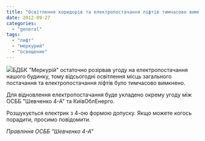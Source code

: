```yaml
---
title: "Освітлення коридорів та електропостачання ліфтів тимчасово вимкнено"
date: 2012-09-27
categories: 
  - "general"
tags: 
  - "лифт"
  - "меркурий"
  - "освещение"
---
```


[![](http://shevchenko4a.brovary.org/wp-content/uploads/2012/09/temnota.jpg)](http://shevchenko4a.brovary.org/wp-content/uploads/2012/09/temnota.jpg)БДБК "Меркурій" остаточно розірвав угоду на електропостачання нашого будинку, тому відсьогодні освітлення місць загального постачання та електропостачання ліфтів було тимчасово вимкнено.

Для відновлення електропостачання буде укладено окрему угоду між ОСББ "Шевченко 4-А" та КиївОблЕнерго.

Розшукується електрик з 4-ою формою допуску. Якщо можете когось порадити, просимо повідомити.

_Правління ОСББ "Шевченко 4-А"_
